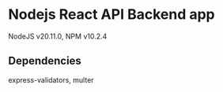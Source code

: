 # Nodejs React API Backend app

NodeJS v20.11.0, NPM v10.2.4

## Dependencies

express-validators, multer
